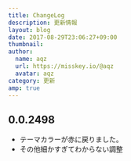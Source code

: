```yaml
---
title: ChangeLog
description: 更新情報
layout: blog
date: 2017-08-29T23:06:27+09:00
thumbnail: 
author:
  name: aqz
  url: https://misskey.io/@aqz
  avatar: aqz
category: 更新
amp: true
---
```


## 0.0.2498
- テーマカラーが赤に戻りました。
- その他細かすぎてわからない調整

